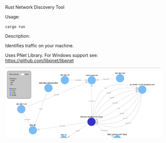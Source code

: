 Rust Network Discovery Tool

Usage:

`cargo run`

Description:

Identifies traffic on your machine.  

Uses PNet Library.  For Windows support see: https://github.com/libpnet/libpnet

![Screenshot](screenshot.png)
